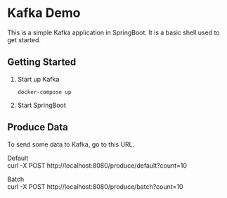 # Kafka Demo
This is a simple Kafka application in SpringBoot. It is a basic shell used to get started.


## Getting Started

1. Start up Kafka
   ```
   docker-compose up
   ```
1. Start SpringBoot


## Produce Data

To send some data to Kafka, go to this URL.

Default  
curl -X POST http://localhost:8080/produce/default?count=10

Batch  
curl -X POST http://localhost:8080/produce/batch?count=10

